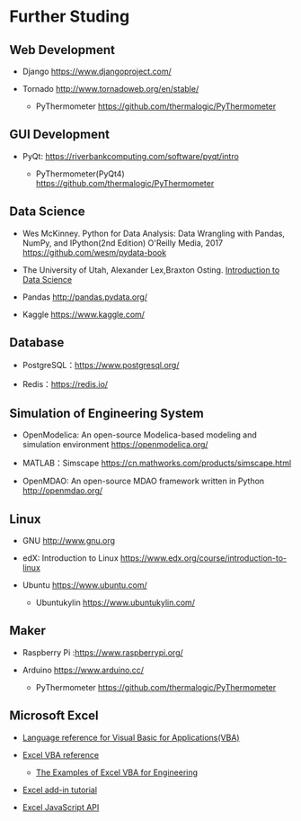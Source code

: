 
# Further Studing 

## Web Development

* Django https://www.djangoproject.com/

* Tornado http://www.tornadoweb.org/en/stable/

     * PyThermometer https://github.com/thermalogic/PyThermometer

## GUI Development

* PyQt: https://riverbankcomputing.com/software/pyqt/intro

     * PyThermometer(PyQt4) https://github.com/thermalogic/PyThermometer

## Data Science

* Wes McKinney. Python for Data Analysis: Data Wrangling with Pandas, NumPy, and IPython(2nd Edition) O'Reilly Media, 2017 https://github.com/wesm/pydata-book

* The University of Utah, Alexander Lex,Braxton Osting. [Introduction to Data Science](https://github.com/datascience-course) 

* Pandas http://pandas.pydata.org/

* Kaggle https://www.kaggle.com/
 
## Database

* PostgreSQL：https://www.postgresql.org/

* Redis：https://redis.io/

## Simulation of Engineering System

* OpenModelica: An open-source Modelica-based modeling and simulation environment https://openmodelica.org/

* MATLAB：Simscape https://cn.mathworks.com/products/simscape.html

* OpenMDAO: An open-source MDAO framework written in Python  http://openmdao.org/

## Linux 

* GNU http://www.gnu.org

* edX: Introduction to Linux https://www.edx.org/course/introduction-to-linux

* Ubuntu https://www.ubuntu.com/

     * Ubuntukylin  https://www.ubuntukylin.com/

## Maker 

* Raspberry Pi :https://www.raspberrypi.org/

* Arduino https://www.arduino.cc/

     * PyThermometer https://github.com/thermalogic/PyThermometer

## Microsoft Excel

* [Language reference for Visual Basic for Applications(VBA)](https://docs.microsoft.com/en-us/office/vba/api/overview/language-reference)

* [Excel VBA reference](https://docs.microsoft.com/en-us/office/vba/api/overview/excel)

  * [The Examples of Excel VBA for Engineering](https://github.com/thermalogic/Excel4Engineering)

* [Excel add-in tutorial](https://docs.microsoft.com/en-us/office/dev/add-ins/tutorials/excel-tutorial)

* [Excel JavaScript API]( https://docs.microsoft.com/en-us/office/dev/add-ins/reference/overview/excel-add-ins-reference-overview?view=office-js)

